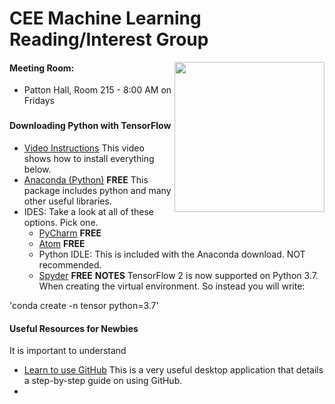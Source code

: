 # CEE Machine Learning Reading/Interest Group
<img src="https://vtnews.vt.edu/global_assets/images/logo-maroon.svg" width="240" align="right">

#### Meeting Room:
- Patton Hall, Room 215 - 8:00 AM on Fridays

### 








#### Downloading Python with TensorFlow
- [Video Instructions](https://www.youtube.com/watch?v=ujTCoH21GlA&list=PLzMcBGfZo4-mP7qA9cagf68V06sko5otr&index=2&t=0s) This video shows how to install everything below.  
- [Anaconda (Python)](https://www.anaconda.com/distribution/) **FREE** This package includes python and many other useful libraries. 
- IDES: Take a look at all of these options. Pick one.
	- [PyCharm](https://www.jetbrains.com/pycharm/) **FREE** 
	- [Atom](https://atom.io/) **FREE**
	- Python IDLE: This is included with the Anaconda download. NOT recommended.
	- [Spyder](https://www.spyder-ide.org/) **FREE**
**NOTES** TensorFlow 2 is now supported on Python 3.7. When creating the virtual environment. So instead you will write:

'conda create -n tensor python=3.7'


#### Useful Resources for Newbies
It is important to understand 
- [Learn to use GitHub](https://github.com/jlord/git-it-electron) This is a very useful desktop application that details a step-by-step guide on using GitHub.
- [](https://www.youtube.com/playlist?list=PLzMcBGfZo4-mP7qA9cagf68V06sko5otr) 
